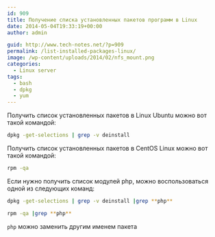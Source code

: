 ```yaml
---
id: 909
title: Получение списка установленных пакетов программ в Linux
date: 2014-05-04T19:33:19+00:00
author: admin

guid: http://www.tech-notes.net/?p=909
permalink: /list-installed-packages-linux/
image: /wp-content/uploads/2014/02/nfs_mount.png
categories:
  - Linux server
tags:
  - bash
  - dpkg
  - yum
---
```

Получить список установленных пакетов в Linux Ubuntu можно вот такой командой:

```bash
dpkg -get-selections | grep -v deinstall
```

Получить список установленных пакетов в CentOS Linux можно вот такой командой:

```bash
rpm -qa
```

Если нужно получить список модулей php, можно воспользоваться одной из следующих команд:

```bash
dpkg -get-selections | grep -v deinstall |grep **php**
```

```bash
rpm -qa |grep **php**
```

`php` можно заменить другим именем пакета
